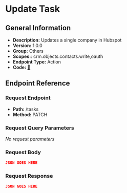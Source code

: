 # Update Task

## General Information

- **Description:** Updates a single company in Hubspot
- **Version:** 1.0.0
- **Group:** Others
- **Scopes:**: crm.objects.contacts.write,oauth
- **Endpoint Type:** Action
- **Code:** [🔗](https://github.com/NangoHQ/integration-templates/tree/main/integrations/hubspot/actions/update-task.ts)

## Endpoint Reference

### Request Endpoint

- **Path:** /tasks
- **Method:** PATCH

### Request Query Parameters

_No request parameters_

### Request Body

```json
JSON GOES HERE
```

### Request Response

```json
JSON GOES HERE
```
